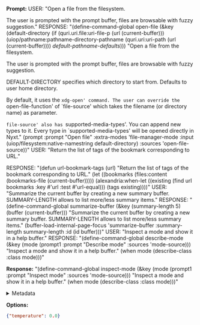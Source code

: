 **Prompt:**
USER:
"Open a file from the filesystem.

The user is prompted with the prompt buffer, files are browsable with
fuzzy suggestion."
RESPONSE:
"(define-command-global open-file
(&key
 (default-directory
  (if (quri.uri.file:uri-file-p (url (current-buffer)))
      (uiop/pathname:pathname-directory-pathname
       (quri.uri:uri-path (url (current-buffer))))
      *default-pathname-defaults*)))
"Open a file from the filesystem.

The user is prompted with the prompt buffer, files are browsable with
fuzzy suggestion.

DEFAULT-DIRECTORY specifies which directory to start from. Defaults to user home
directory.

By default, it uses the `xdg-open' command. The user can override the
`open-file-function' of `file-source' which takes the filename (or
directory name) as parameter.

`file-source' also has `supported-media-types'. You can append new types to
it. Every type in `supported-media-types' will be opened directly in Nyxt."
(prompt :prompt "Open file" :extra-modes 'file-manager-mode :input
        (uiop/filesystem:native-namestring default-directory) :sources
        'open-file-source))"
USER:
"Return the list of tags of the bookmark corresponding to URL."

RESPONSE:
"(defun url-bookmark-tags (url)
"Return the list of tags of the bookmark corresponding to URL."
(let ((bookmarks (files:content (bookmarks-file (current-buffer)))))
(alexandria:when-let ((existing
                       (find url bookmarks :key #'url :test #'url-equal)))
  (tags existing))))"
USER:
  "Summarize the current buffer by creating a new summary buffer.
SUMMARY-LENGTH allows to list more/less summary items."
RESPONSE:
"(define-command-global summarize-buffer
(&key (summary-length 5) (buffer (current-buffer)))
"Summarize the current buffer by creating a new summary buffer.
SUMMARY-LENGTH allows to list more/less summary items."
(buffer-load-internal-page-focus 'summarize-buffer :summary-length
                                summary-length :id (id buffer)))"
USER:
  "Inspect a mode and show it in a help buffer."
RESPONSE:
"(define-command-global describe-mode
(&key (mode (prompt1 :prompt "Describe mode" :sources 'mode-source)))
"Inspect a mode and show it in a help buffer."
(when mode (describe-class :class mode)))"


**Response:**
"(define-command-global inspect-mode
(&key (mode (prompt1 :prompt "Inspect mode" :sources 'mode-source)))
"Inspect a mode and show it in a help buffer."
(when mode (describe-class :class mode)))"

<details><summary>Metadata</summary>

- Duration: 1710 ms
- Datetime: 2023-11-27T17:39:38.236617
- Model: gpt-3.5-turbo-0613

</details>

**Options:**
```json
{"temperature": 0.0}
```

